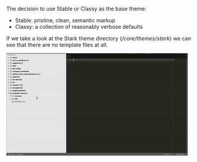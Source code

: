 The decision to use Stable or Classy as the base theme:

* Stable: pristine, clean, semantic markup
* Classy: a collection of reasonably verbose defaults

If we take a look at the Stark theme directory \(_/core/themes/stark_\) we can see that there are no template files at all.

![](/assets/stark-theme.gif)

